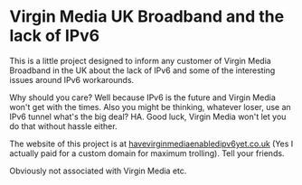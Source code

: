 # Virgin Media UK Broadband and the lack of IPv6

This is a little project designed to inform any customer of Virgin Media Broadband in the UK about the lack of IPv6 and some of the interesting issues around IPv6 workarounds.

Why should you care? Well because IPv6 is the future and Virgin Media won't get with the times. Also you might be thinking, whatever loser, use an IPv6 tunnel what's the big deal? HA. Good luck, Virgin Media won't let you do that without hassle either.

The website of this project is at [havevirginmediaenabledipv6yet.co.uk](https://havevirginmediaenabledipv6yet.co.uk) (Yes I actually paid for a custom domain for maximum trolling). Tell your friends.

Obviously not associated with Virgin Media etc.
